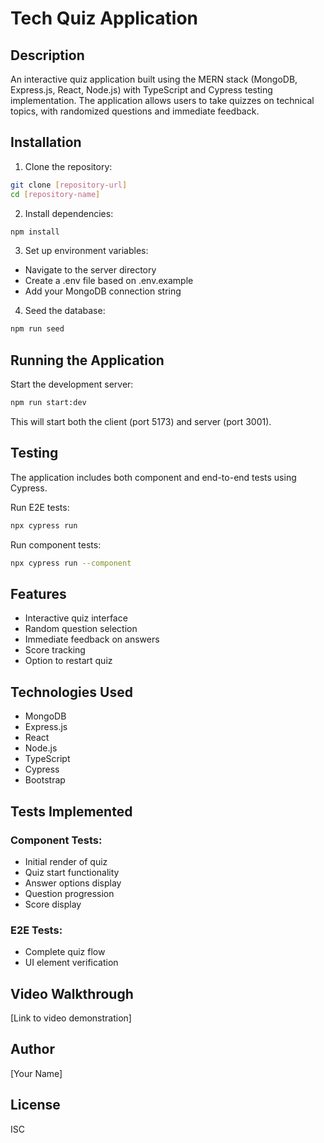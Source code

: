# Tech Quiz Application

## Description
An interactive quiz application built using the MERN stack (MongoDB, Express.js, React, Node.js) with TypeScript and Cypress testing implementation. The application allows users to take quizzes on technical topics, with randomized questions and immediate feedback.

## Installation

1. Clone the repository:
```bash
git clone [repository-url]
cd [repository-name]
```

2. Install dependencies:
```bash
npm install
```

3. Set up environment variables:
- Navigate to the server directory
- Create a .env file based on .env.example
- Add your MongoDB connection string

4. Seed the database:
```bash
npm run seed
```

## Running the Application

Start the development server:
```bash
npm run start:dev
```
This will start both the client (port 5173) and server (port 3001).

## Testing

The application includes both component and end-to-end tests using Cypress.

Run E2E tests:
```bash
npx cypress run
```

Run component tests:
```bash
npx cypress run --component
```

## Features
- Interactive quiz interface
- Random question selection
- Immediate feedback on answers
- Score tracking
- Option to restart quiz

## Technologies Used
- MongoDB
- Express.js
- React
- Node.js
- TypeScript
- Cypress
- Bootstrap

## Tests Implemented
### Component Tests:
- Initial render of quiz
- Quiz start functionality
- Answer options display
- Question progression
- Score display

### E2E Tests:
- Complete quiz flow
- UI element verification

## Video Walkthrough
[Link to video demonstration]

## Author
[Your Name]

## License
ISC